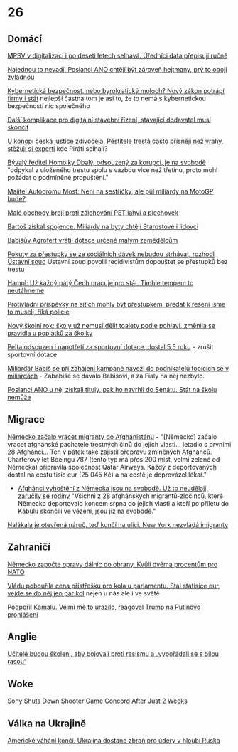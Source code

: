 # 26

## Domácí

[MPSV v digitalizaci i po deseti letech selhává. Úředníci data přepisují ručně](https://www.idnes.cz/zpravy/domaci/nku-mpsv-projekty-digitalizace.A240909_080158_domaci_vlc)

[Najednou to nevadí. Poslanci ANO chtějí být zároveň hejtmany, prý to obojí zvládnou](https://www.novinky.cz/clanek/domaci-najednou-to-nevadi-poslanci-ano-chteji-byt-zaroven-hejtmany-pry-to-oboji-zvladnou-40487107)

[Kybernetická bezpečnost, nebo byrokratický moloch? Nový zákon potrápí firmy i stát](https://www.echo24.cz/a/Hphup/zpravy-domov-kyber-bezpecnost-moloch-byrokracie-novy-zakon-zatizi-firma-stat-nis2) nejlepší částna tom je asi to, že to nemá s kybernetickou bezpečností nic společného

[Další komplikace pro digitální stavební řízení, stávající dodavatel musí skončit](https://www.idnes.cz/zpravy/domaci/inqool-musi-za-dva-tydny-prestat-pracovat-na-digitalizaci-stavebniho-rizeni.A240906_122626_domaci_vank)

[U konopí česká justice zdivočela. Pěstitele trestá často přísněji než vrahy, stěžují si experti](https://www.novinky.cz/clanek/domaci-u-konopi-ceska-justice-zdivocela-pestitele-tresta-casto-prisneji-nez-vrahy-stezuji-si-experti-40486722) kde Piráti selhali?

[Bývalý ředitel Homolky Dbalý, odsouzený za korupci, je na svobodě](https://www.novinky.cz/clanek/krimi-byvaly-reditel-homolky-dbaly-odsouzeny-za-korupci-je-na-svobode-40486891) "odpykal z uloženého trestu spolu s vazbou více než třetinu, proto mohl požádat o podmíněné propuštění."

[Majitel Autodromu Most: Není na sestřičky, ale půl miliardy na MotoGP bude?](https://www.idnes.cz/sport/motorsport/majitel-mosteckeho-autodromu-josef-zajicek-o-brnenske-konkurenci.A240904_222817_motorsport_pbi)

[Malé obchody brojí proti zálohování PET lahví a plechovek](https://www.novinky.cz/clanek/ekonomika-male-obchody-broji-proti-zalohovani-pet-lahvi-a-plechovek-40486470)

[Bartoš získal spojence. Miliardy na byty chtějí Starostové i lidovci](https://www.novinky.cz/clanek/domaci-bartos-ziskal-spojence-miliardy-na-byty-chteji-starostove-i-lidovci-40486522)

[Babišův Agrofert vrátil dotace určené malým zemědělcům](https://www.forum24.cz/babisuv-agrofert-vratil-dotace-urcene-malym-zemedelcum)

[Pokuty za přestupky se ze sociálních dávek nebudou strhávat, rozhodl Ústavní soud](https://www.novinky.cz/clanek/domaci-pokuty-za-prestupky-se-ze-socialnich-davek-nebudou-strhavat-rozhodl-ustavni-soud-40486616) Ústavní soud povolil recidivistům dopouštet se přestupků bez trestu

[Hampl: Už každý pátý Čech pracuje pro stát. Tímhle tempem to neutáhneme](https://www.seznamzpravy.cz/clanek/ekonomika-byznys-rozhovory-hampl-uz-kazdy-paty-cech-pracuje-pro-stat-timhle-tempem-to-neutahneme-258909)

[Protivládní příspěvky na sítích mohly být přestupkem, předat k řešení jsme to museli, říká policie](https://www.echo24.cz/a/HX9TJ/zpravy-domaci-protivladni-prispevky-na-facebooku-mohly-byt-prestupek-policie-prostejov)

[Nový školní rok: školy už nemusí dělit toalety podle pohlaví, změnila se pravidla u poplatků za školky](https://www.echo24.cz/a/Hm9zK/zpravy-domaci-novy-skolni-rok-zmeny-poplatky-skolky-toalety-umyvadla-hygiena)

[Pelta odsouzen i napotřetí za sportovní dotace, dostal 5,5 roku](https://www.novinky.cz/clanek/krimi-pelta-odsouzen-i-napotreti-za-sportovni-dotace-dostal-55-roku-40486447) - zrušit sportovní dotace

[Miliardář Babiš se při zahájení kampaně navezl do podnikatelů topících se v miliardách](https://www.novinky.cz/clanek/volby-kraj-miliardar-babis-se-pri-zahajeni-kampane-navezl-do-podnikatelu-topicich-se-v-miliardach-40486690) - Zababiše se dávalo Babišovi, a za Fialy na něj nezbylo.

[Poslanci ANO u něj získali tituly, pak ho navrhli do Senátu. Stát na školu nemůže](https://zpravy.aktualne.cz/domaci/hajek-ano/r~c2cf14d6608111ef80bfac1f6b220ee8/)

## Migrace

[Německo začalo vracet migranty do Afghánistánu](https://www.novinky.cz/clanek/zahranicni-nemecko-zacalo-vracet-migranty-do-afghanistanu-40486060) - "[Německo] začalo vracet afghánské pachatele trestných činů do jejich vlasti... letadlo s prvními 28 Afghánci... Ten v pátek také zajistil přepravu zmíněných Afghánců. Charterový let Boeingu 787 (tento typ má přes 200 míst, velmi zelené od Německa) připravila společnost Qatar Airways. Každý z deportovaných dostal na cestu tisíc eur (25 045 Kč) a na cestě je doprovázel lékař."
  * [Afghánci vyhoštění z Německa jsou na svobodě. Už to neudělají, zaručily se rodiny](https://www.novinky.cz/clanek/zahranicni-evropa-cast-z-afghancu-vyhostenych-z-nemecka-je-zrejme-opet-na-svobode-40487042) "Všichni z 28 afghánských migrantů-zločinců, které Německo deportovalo koncem srpna do jejich vlasti a kteří po příletu do Kábulu skončili ve vězení, jsou již na svobodě."

[Nalákala je otevřená náruč, teď končí na ulici. New York nezvládá imigranty](https://www.idnes.cz/zpravy/zahranicni/new-york-migrace-azylovy-dum-pomoc.A240908_194548_zahranicni_mejt?zdroj=sph_hp)

##  Zahraničí

[Německo započte opravy dálnic do obrany. Kvůli dvěma procentům pro NATO](https://www.novinky.cz/clanek/zahranicni-evropa-nemecko-zapocte-opravy-dalnic-do-obrany-kvuli-dvema-procentum-pro-nato-40486990)

[Vládu pobouřila cena přístřešku pro kola u parlamentu. Stál statisíce eur, vejde se do něj jen pár kol](https://www.echo24.cz/a/HJKks/zpravy-svet-irskou-vladu-pobourila-cena-pristresku-pro-kola-u-parlamentu) nejen u nás ale i ve světě

[Podpořil Kamalu. Velmi mě to urazilo, reagoval Trump na Putinovo prohlášení](https://www.idnes.cz/zpravy/zahranicni/trump-putin-usa-harrisova-prezidentske-volby-2024-ukrajina-valka-sankce.A240909_093910_zahranicni_jhr)

## Anglie

[Učitelé budou školeni, aby bojovali proti rasismu a „vypořádali se s bílou rasou“](https://www.echo24.cz/a/HrsTt/zpravy-svet-ucitele-v-britanii-budou-skoleni-aby-bojovali-proti-rasismu-a-vyporadali-se-s-bilou-rasou)

## Woke
[Sony Shuts Down Shooter Game Concord After Just 2 Weeks](https://www.cnet.com/tech/gaming/sony-shuts-down-shooter-game-concord-after-just-two-weeks/)

## Válka na Ukrajině

[Americké váhání končí. Ukrajina dostane zbraň pro údery v hloubi Ruska](https://www.idnes.cz/zpravy/zahranicni/rusko-ukrajina-atacms-jassm-storm-shadow-cile-seznam-povoleni-usa.A240903_104112_zahranicni_aha)
